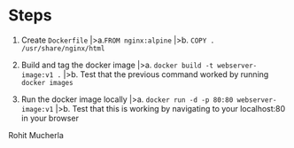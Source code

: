 # Steps

1. Create `Dockerfile`
|>a.`FROM nginx:alpine`
|>b. `COPY . /usr/share/nginx/html`  

2. Build and tag the docker image
|>a. `docker build -t webserver-image:v1 .`
|>b. Test that the previous command worked by running `docker images`

3. Run the docker image locally
|>a. `docker run -d -p 80:80 webserver-image:v1`
|>b. Test that this is working by navigating to your localhost:80 in your browser

Rohit Mucherla
